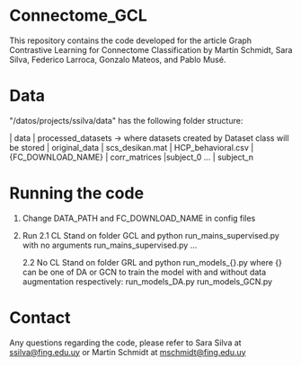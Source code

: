 # Connectome_GCL

This repository contains the code developed for the article Graph Contrastive Learning for Connectome Classification by Martín Schmidt, Sara Silva, Federico Larroca, Gonzalo Mateos, and Pablo Musé.


# Data

"/datos/projects/ssilva/data" has the following folder structure:

| data
  | processed_datasets -> where datasets created by Dataset class will be stored
  | original_data 
    | scs_desikan.mat
    | HCP_behavioral.csv
  | {FC_DOWNLOAD_NAME}
    | corr_matrices
      |subject_0
      ...
      | subject_n

      
# Running the code

1. Change DATA_PATH and FC_DOWNLOAD_NAME in config files

2. Run
   2.1 CL
   Stand on folder GCL and python run_mains_supervised.py with no arguments
   run_mains_supervised.py ...

   2.2 No CL
   Stand on folder GRL and python run_models_{}.py where {} can be one of DA or GCN to train the model with and without data augmentation respectively:
     run_models_DA.py
     run_models_GCN.py


# Contact

Any questions regarding the code, please refer to Sara Silva at ssilva@fing.edu.uy or Martin Schmidt at mschmidt@fing.edu.uy
